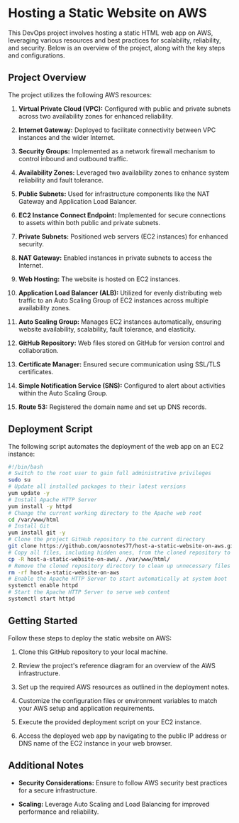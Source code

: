 
# Hosting a Static Website on AWS

This DevOps project involves hosting a static HTML web app on AWS, leveraging various resources and best practices for scalability, reliability, and security. Below is an overview of the project, along with the key steps and configurations.

## Project Overview

The project utilizes the following AWS resources:

1. **Virtual Private Cloud (VPC):** Configured with public and private subnets across two availability zones for enhanced reliability.

2. **Internet Gateway:** Deployed to facilitate connectivity between VPC instances and the wider Internet.

3. **Security Groups:** Implemented as a network firewall mechanism to control inbound and outbound traffic.

4. **Availability Zones:** Leveraged two availability zones to enhance system reliability and fault tolerance.

5. **Public Subnets:** Used for infrastructure components like the NAT Gateway and Application Load Balancer.

6. **EC2 Instance Connect Endpoint:** Implemented for secure connections to assets within both public and private subnets.

7. **Private Subnets:** Positioned web servers (EC2 instances) for enhanced security.

8. **NAT Gateway:** Enabled instances in private subnets to access the Internet.

9. **Web Hosting:** The website is hosted on EC2 instances.

10. **Application Load Balancer (ALB):** Utilized for evenly distributing web traffic to an Auto Scaling Group of EC2 instances across multiple availability zones.

11. **Auto Scaling Group:** Manages EC2 instances automatically, ensuring website availability, scalability, fault tolerance, and elasticity.

12. **GitHub Repository:** Web files stored on GitHub for version control and collaboration.

13. **Certificate Manager:** Ensured secure communication using SSL/TLS certificates.

14. **Simple Notification Service (SNS):** Configured to alert about activities within the Auto Scaling Group.

15. **Route 53:** Registered the domain name and set up DNS records.

## Deployment Script

The following script automates the deployment of the web app on an EC2 instance:

```bash
#!/bin/bash
# Switch to the root user to gain full administrative privileges
sudo su
# Update all installed packages to their latest versions
yum update -y
# Install Apache HTTP Server
yum install -y httpd
# Change the current working directory to the Apache web root
cd /var/www/html
# Install Git
yum install git -y
# Clone the project GitHub repository to the current directory
git clone https://github.com/aosnotes77/host-a-static-website-on-aws.git
# Copy all files, including hidden ones, from the cloned repository to the Apache web root
cp -R host-a-static-website-on-aws/. /var/www/html/
# Remove the cloned repository directory to clean up unnecessary files
rm -rf host-a-static-website-on-aws
# Enable the Apache HTTP Server to start automatically at system boot
systemctl enable httpd
# Start the Apache HTTP Server to serve web content
systemctl start httpd
```

## Getting Started

Follow these steps to deploy the static website on AWS:

1. Clone this GitHub repository to your local machine.

2. Review the project's reference diagram for an overview of the AWS infrastructure.

3. Set up the required AWS resources as outlined in the deployment notes.

4. Customize the configuration files or environment variables to match your AWS setup and application requirements.

5. Execute the provided deployment script on your EC2 instance.

6. Access the deployed web app by navigating to the public IP address or DNS name of the EC2 instance in your web browser.

## Additional Notes

- **Security Considerations:** Ensure to follow AWS security best practices for a secure infrastructure.

- **Scaling:** Leverage Auto Scaling and Load Balancing for improved performance and reliability.






